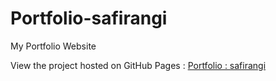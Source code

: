 # Portfolio-safirangi
My Portfolio Website

View the project hosted on GitHub Pages : [Portfolio : safirangi](https://safirangi.github.io/Portfolio-safirangi/)
